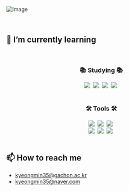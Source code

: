 ![Image](https://github.com/user-attachments/assets/f258b1f5-4d75-40b2-9049-70daf0a4213c)

<br>

 ## 🌱 I’m currently learning
  <br>
  <h3 align="center">📚 Studying 📚</h3>
  <div align="center">
    <img src="https://img.shields.io/badge/html5-E34F26.svg?style=for-the-badge&logo=html5&logoColor=white" />&nbsp
    <img src="https://img.shields.io/badge/css3-1572B6.svg?style=for-the-badge&logo=css3&logoColor=white" />&nbsp
    <img src="https://img.shields.io/badge/javascript-F7DF1E.svg?style=for-the-badge&logo=javascript&logoColor=20232a" />&nbsp
    <img src="https://img.shields.io/badge/python-3670A0?style=for-the-badge&logo=python&logoColor=ffdd54" />&nbsp
  </div>
  <br>
  <h3 align="center">🛠 Tools 🛠</h3>
  <div align="center">
    <img src="https://img.shields.io/badge/git-F05033.svg?style=for-the-badge&logo=git&logoColor=white" />&nbsp
    <img src="https://img.shields.io/badge/github-181717.svg?style=for-the-badge&logo=github&logoColor=white" />&nbsp
    <img src="https://img.shields.io/badge/Notion-F3F3F3.svg?style=for-the-badge&logo=notion&logoColor=black" />&nbsp
  </div>
  <div align="center">
    <img src="https://img.shields.io/badge/figma-9400D3.svg?style=for-the-badge&logo=figma&logoColor=black" />&nbsp
    <img src="https://img.shields.io/badge/Colab-FFA500.svg?style=for-the-badge&logo=googlecolab&logoColor=F7DF1E" />&nbsp
    <img src="https://img.shields.io/badge/VSCode-00BFFF.svg?style=for-the-badge&logo=visual-studio-code&logoColor=22ABF3" />&nbsp
  </div>
  
  <br>
  
## 📫 How to reach me
- kyeongmin35@gachon.ac.kr
- kyeongmin35@naver.com
